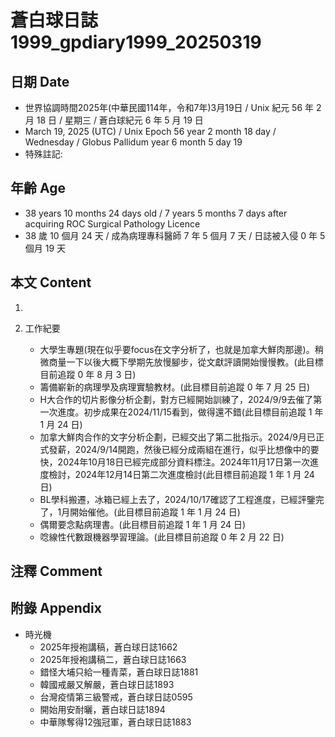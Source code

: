 [_metadata_:encoding]: - "utf-8"
[_metadata_:language]: - "zh-Hant-TW"
[_metadata_:fileformat]: - "markdown"
[_metadata_:MIME_type]: - "text/plain"
[_metadata_:markdown_version]: - "commonmark version 0.30"
[_metadata_:markdown_spec]: - "https://spec.commonmark.org/0.30/"

# 蒼白球日誌1999_gpdiary1999_20250319 #

## 日期 Date ##

* 世界協調時間2025年(中華民國114年，令和7年)3月19日 / Unix 紀元 56 年 2 月 18 日 / 星期三 / 蒼白球紀元 6 年 5 月 19 日
* March 19, 2025 (UTC) / Unix Epoch 56 year 2 month 18 day / Wednesday / Globus Pallidum year 6 month 5 day 19
* 特殊註記:

## 年齡 Age ##

* 38 years 10 months 24 days old / 7 years 5 months 7 days after acquiring ROC Surgical Pathology Licence
* 38 歲 10 個月 24 天 / 成為病理專科醫師 7 年 5 個月 7 天 / 日誌被入侵 0 年 5 個月 19 天

## 本文 Content ##

1. 

2. 工作紀要

    - 大學生專題(現在似乎要focus在文字分析了，也就是加拿大鮮肉那邊)。稍微商量一下以後大概下學期先放慢腳步，從文獻評讀開始慢慢教。(此目標目前追蹤 0 年 8 月 3 日)
    - 籌備嶄新的病理學及病理實驗教材。(此目標目前追蹤 0 年 7 月 25 日)
    - H大合作的切片影像分析企劃，對方已經開始訓練了，2024/9/9去催了第一次進度。初步成果在2024/11/15看到，做得還不錯(此目標目前追蹤 1 年 1 月 24 日)
    - 加拿大鮮肉合作的文字分析企劃，已經交出了第二批指示。2024/9月已正式發薪，2024/9/14開跑，然後已經分成兩組在進行，似乎比想像中的要快，2024年10月18日已經完成部分資料標注。2024年11月17日第一次進度檢討，2024年12月14日第二次進度檢討(此目標目前追蹤 1 年 1 月 24 日)
    - BL學科搬遷，冰箱已經上去了，2024/10/17確認了工程進度，已經評鑒完了，1月開始催他。(此目標目前追蹤 1 年 1 月 24 日)
    - 偶爾要念點病理書。(此目標目前追蹤 1 年 1 月 24 日)
    - 唸線性代數跟機器學習理論。(此目標目前追蹤 0 年 2 月 22 日)

## 注釋 Comment ##


## 附錄 Appendix ##

* 時光機
    - 2025年授袍講稿，蒼白球日誌1662
    - 2025年授袍講稿二，蒼白球日誌1663
    - 錯怪大埔只給一種青菜，蒼白球日誌1881
    - 韓國戒嚴又解嚴，蒼白球日誌1893
    - 台灣疫情第三級警戒，蒼白球日誌0595
    - 開始用安耐曬，蒼白球日誌1894
    - 中華隊奪得12強冠軍，蒼白球日誌1883
